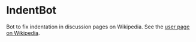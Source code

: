 # IndentBot
Bot to fix indentation in discussion pages on Wikipedia.
See the [user page on Wikipedia](https://en.wikipedia.org/wiki/User:IndentBot).
